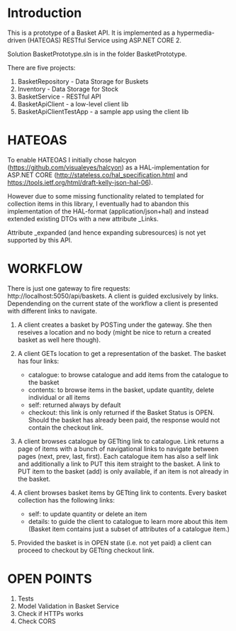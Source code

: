 
# Introduction

This is a prototype of a Basket API. It is implemented as a hypermedia-driven (HATEOAS) RESTful Service using ASP.NET CORE 2.

Solution BasketPrototype.sln is in the folder BasketPrototype.

There are five projects:

1. BasketRepository - Data Storage for Buskets
2. Inventory - Data Storage for Stock
3. BasketService - RESTful API
4. BasketApiClient - a low-level client lib
5. BasketApiClientTestApp - a sample app using the client lib

# HATEOAS

To enable HATEOAS I initially chose halcyon (https://github.com/visualeyes/halcyon) as a HAL-implementation for ASP.NET CORE
(http://stateless.co/hal_specification.html and https://tools.ietf.org/html/draft-kelly-json-hal-06).

However due to some missing functionality related to templated for collection items in this library, 
I eventually had to abandon this implementation of the HAL-format (application/json+hal) and instead extended existing DTOs with a new attribute _Links.

Attribute _expanded (and hence expanding subresources) is not yet supported by this API.


# WORKFLOW

There is just one gateway to fire requests: http://localhost:5050/api/baskets.
A client is guided exclusively by links. 
Dependending on the current state of the workflow a client is presented with different links to navigate.

1. A client creates a basket by POSTing under the gateway. 
   She then reseives a location and no body (might be nice to return a created basket as well here though).

2. A client GETs location to get a representation of the basket.
The basket has four links:
    * catalogue: to browse catalogue and add items from the catalogue to the basket
    * contents: to browse items in the basket, update quantity, delete individual or all items
    * self: returned always by default
    * checkout: this link is only returned if the Basket Status is OPEN.     
    Should the basket has already been paid, the response would not contain the checkout link.

3. A client browses catalogue by GETting link to catalogue.
Link returns a page of items with a bunch of navigational links to navigate between pages
(next, prev, last, first).
Each catalogue item has also a self link and additionally a link to PUT this item straight to the basket.
A link to PUT item to the basket (add) is only available, if an item is not already in the basket.

4. A client browses basket items by GETting link to contents.
Every basket collection has the following links:
    * self: to update quantity or delete an item
    * details: to guide the client to catalogue to learn more about this item
    (Basket item contains just a subset of attributes of a catalogue item.)

5. Provided the basket is in OPEN state (i.e. not yet paid) a client can proceed to checkout by GETting checkout link.

# OPEN POINTS
1. Tests
2. Model Validation in Basket Service
3. Check if HTTPs works
4. Check CORS
